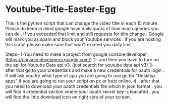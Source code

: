 # Youtube-Title-Easter-Egg


This is the python script that can change the video title in each 15 minute .
Please do keep in mind google have daily quota of how much queries you can do . 
If you exceeded that limit and still requests for title change . Google will mark you as spam and block your Youtube services .
if you are hosting this script please make sure that won't exceed you daily limit.

Steps-
1-You need to make a project from google console developer . (https://console.developers.google.com/)
2- and then you have to turn on the api for Youtube Data api v3. (just search for youtube data api v3)
3- after that go to your credentials and make a new credentials for oauth login . It will ask you for what type of app you are going to use go for "Desktop apps" if you are going to run your script on pc or host online.
4 - after that you need to download your oauth credentials file which in json format . you will find it credential section where your oauth secret key is loacated . you will find the little download icon on right side of your screen. 
